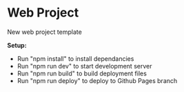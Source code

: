 # Web Project

New web project template

**Setup:**

-   Run "npm install" to install dependancies
-   Run "npm run dev" to start development server
-   Run "npm run build" to build deployment files
-   Run "npm run deploy" to deploy to Github Pages branch

